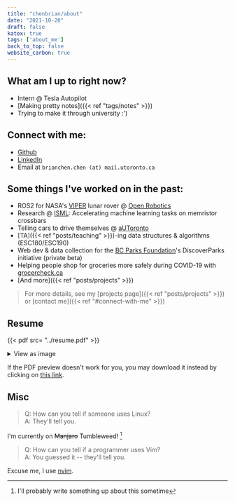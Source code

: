```yaml
---
title: "chenbrian/about"
date: "2021-10-20"
draft: false
katex: true
tags: ['about_me']
back_to_top: false
website_carbon: true
---
```



## What am I up to right now?

- Intern @ Tesla Autopilot
- [Making pretty notes]({{< ref "tags/notes" >}})
- Trying to make it through university :')

##  Connect with me:

- [Github](https://github.com/ihasdapie)
- [LinkedIn](https://linkedin.com/in/brianchen28914)
- Email at `brianchen.chen (at) mail.utoronto.ca`


## Some things I've worked on in the past:
- ROS2 for NASA's [VIPER](https://www.nasa.gov/viper) lunar rover @ [Open Robotics](https://openrobotics.org/)
- Research @ [ISML](https://www.eecg.utoronto.ca/~roman/): Accelerating machine learning tasks on memristor crossbars
- Telling cars to drive themselves @ [aUToronto](https://www.autodrive.utoronto.ca/)
- [TA]({{< ref "posts/teaching" >}})-ing data structures & algorithms (ESC180/ESC190)
- Web dev & data collection for the [BC Parks Foundation](https://bcparksfoundation.ca/)'s DiscoverParks initiative (private beta)
- Helping people shop for groceries more safely during COVID-19 with [grocercheck.ca](https://grocercheck.ca/)
- [And more]({{< ref "posts/projects" >}})

> For more details, see my [projects page]({{< ref "posts/projects" >}}) or [contact me]({{< ref "#connect-with-me" >}})



## Resume
{{< pdf src= "../resume.pdf" >}}

<details>
  <summary>View as image</summary>
  <img src="{{<baseurl>}}/resume.png" alt="Resume" style="width:100%">
</details>

If the PDF preview doesn't work for you, you may download it instead by clicking on [this link]({{<baseurl>}}/resume.pdf).


## Misc

> Q: How can you tell if someone uses Linux?  
> A: They'll tell you.

I'm currently on ~~Manjaro~~ Tumbleweed! [^1]

[^1]: I'll probably write something up about this sometime

> Q: How can you tell if a programmer uses Vim?  
> A: You guessed it -- they'll tell you.

Excuse me, I use [nvim](https://github.com/ihasdapie/dotfiles).



